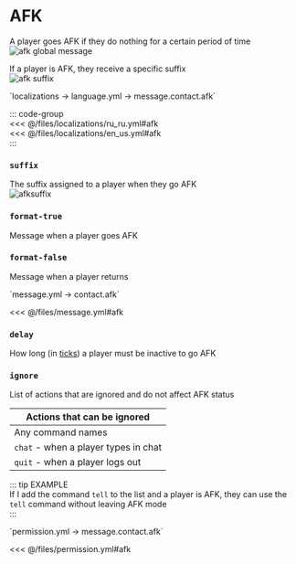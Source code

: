 # AFK  

A player goes AFK if they do nothing for a certain period of time  
![afk global message](/afkglobalmessage.png)  

If a player is AFK, they receive a specific suffix  
![afk suffix](/afksuffix.png)  

[//]: # (localization)  
<!--@include: @/parts/words.md#localization-->  
<!--@include: @/parts/words.md#path--> `localizations → language.yml → message.contact.afk`  

<!--@include: @/parts/words.md#default-->  

::: code-group  
<<< @/files/localizations/ru_ru.yml#afk  
<<< @/files/localizations/en_us.yml#afk  
:::  

### `suffix`  

The suffix assigned to a player when they go AFK  
![afksuffix](/afksuffix.png)  

### `format-true`  

Message when a player goes AFK  

### `format-false`  

Message when a player returns  

[//]: # (message.yml)  
<!--@include: @/parts/words.md#setting-->  
<!--@include: @/parts/words.md#path--> `message.yml → contact.afk`  

<!--@include: @/parts/words.md#default-->  
<<< @/files/message.yml#afk  

<!--@include: @/parts/enable.md-->  
<!--@include: @/parts/range.md-->  

### `delay`  

How long (in [ticks](https://minecraft.wiki/w/Tick)) a player must be inactive to go AFK  

### `ignore`  

List of actions that are ignored and do not affect AFK status  

| Actions that can be ignored |  
|----------------------------|  
| Any command names          |  
| `chat` - when a player types in chat |  
| `quit` - when a player logs out |  

::: tip EXAMPLE  
If I add the command `tell` to the list and a player is AFK, they can use the `tell` command without leaving AFK mode  
:::  

<!--@include: @/parts/destination.md-->  
<!--@include: @/parts/ticker.md-->  

[//]: # (permission.yml)  
<!--@include: @/parts/words.md#permission-->  
<!--@include: @/parts/words.md#path--> `permission.yml → message.contact.afk`  

<!--@include: @/parts/words.md#default-->  
<<< @/files/permission.yml#afk  

<!--@include: @/parts/permission/permissionTier3.md-->  
<!--@include: @/parts/permission/cooldown.md-->  
<!--@include: @/parts/permission/sound.md-->
